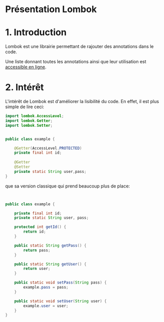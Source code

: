 Présentation Lombok
======================

# 1. Introduction

Lombok est une librairie permettant de rajouter des annotations dans le code.

Une liste donnant toutes les annotations ainsi que leur utilisation est [accessible en ligne](https://projectlombok.org/features/).

# 2. Intérêt

L'intérêt de Lombok est d'améliorer la lisibilité du code. 
En effet, il est plus simple de lire ceci:

```java
import lombok.AccessLevel;
import lombok.Getter;
import lombok.Setter;


public class example {

    @Getter(AccessLevel.PROTECTED)
    private final int id;
    
    @Getter
    @Setter
    private static String user,pass;
}
```

que sa version classique qui prend beaucoup plus de place:

```java


public class example {

    private final int id;
    private static String user, pass;

    protected int getId() {
        return id;
    }

    public static String getPass() {
        return pass;
    }

    public static String getUser() {
        return user;
    }

    public static void setPass(String pass) {
        example.pass = pass;
    }

    public static void setUser(String user) {
        example.user = user;
    }
}
```